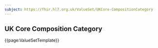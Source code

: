```yaml
---
subject: https://fhir.hl7.org.uk/ValueSet/UKCore-CompositionCategory
---
```

## UK Core Composition Category

{{page:ValueSetTemplate}}